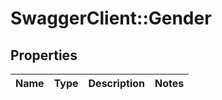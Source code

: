 # SwaggerClient::Gender

## Properties
Name | Type | Description | Notes
------------ | ------------- | ------------- | -------------

